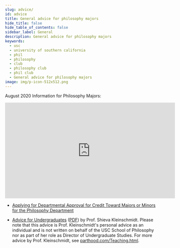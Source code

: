 ```yaml
---
slug: advice/
id: advice
title: General advice for philosophy majors
hide_title: false
hide_table_of_contents: false
sidebar_label: General
description: General advice for philosophy majors
keywords:
  - usc
  - university of southern california
  - phil
  - philosophy
  - club
  - philosophy club
  - phil club
  - General advice for philosophy majors
image: img/p-icon-512x512.png
---
```


August 2020 Information for Philosophy Majors:

<iframe width="560" height="315" src="https://www.youtube.com/embed/Q-ZidNZ7gKo" title="YouTube video player" frameborder="0" allow="accelerometer; autoplay; clipboard-write; encrypted-media; gyroscope; picture-in-picture" allowfullscreen></iframe>

- [Applying for Departmental Approval for Credit Toward Majors or Minors for the Philosophy Department](https://www.dropbox.com/scl/fi/j22hy8fqp4vcl4h01l21r/Requesting-Course-Approval.docx?dl=0&rlkey=v02xliyibm3aqz8w2pt4mkm9v)

- [Advice for Undergraduates](https://www.dropbox.com/s/exdro7oc2mbmn01/Advice%20for%20Undergrads.doc?dl=0) ([PDF](/advice-for-undergrads-shieva-kleinschmidt.pdf)) by Prof. Shieva Kleinschmidt. Please note that this advice is Prof. Kleinschmidt's personal advice as an individual and is not written on behalf of the USC School of Philosophy nor as part of her role as Director of Undergraduate Studies. For more advice by Prof. Kleinschmidt, see [parthood.com/Teaching.html](https://www.parthood.com/Teaching.html).
